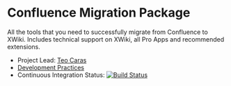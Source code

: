 # Confluence Migration Package

All the tools that you need to successfully migrate from Confluence to XWiki. Includes technical support on XWiki, all Pro Apps and recommended extensions.

* Project Lead: [Teo Caras](https://github.com/trrenty)
* [Development Practices](http://dev.xwiki.org/xwiki/bin/view/Community/DevelopmentPractices)
* Continuous Integration Status: [![Build Status](http://ci.xwikisas.com/view/All/job/xwikisas/job/confluence-pro/job/master/badge/icon)](http://ci.xwikisas.com/view/All/job/xwikisas/job/confluence-pro/job/master/)
